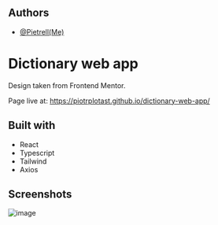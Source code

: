 
## Authors

- [@Pietrell(Me)](https://github.com/PiotrPlotast/)


# Dictionary web app
Design taken from Frontend Mentor. 

Page live at: https://piotrplotast.github.io/dictionary-web-app/

## Built with

- React 
- Typescript 
- Tailwind
- Axios
## Screenshots

![image](https://github.com/PiotrPlotast/dictionary-web-app/assets/89207478/1e7361fc-9e4c-473d-acce-3dbc4b8eb24f)


